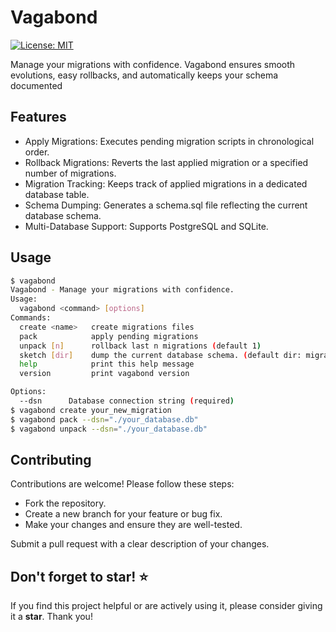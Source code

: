 # Vagabond

[![License: MIT](https://img.shields.io/badge/License-MIT-yellow.svg)](https://opensource.org/licenses/MIT)

Manage your migrations with confidence. Vagabond ensures smooth evolutions, easy rollbacks, and automatically keeps your schema documented

## Features
* Apply Migrations: Executes pending migration scripts in chronological order.
* Rollback Migrations: Reverts the last applied migration or a specified number of migrations.
* Migration Tracking: Keeps track of applied migrations in a dedicated database table.
* Schema Dumping: Generates a schema.sql file reflecting the current database schema.
* Multi-Database Support: Supports PostgreSQL and SQLite.

## Usage
```bash
$ vagabond
Vagabond - Manage your migrations with confidence.
Usage:
  vagabond <command> [options]
Commands:
  create <name>   create migrations files
  pack            apply pending migrations
  unpack [n]      rollback last n migrations (default 1)
  sketch [dir]    dump the current database schema. (default dir: migrations)
  help            print this help message
  version         print vagabond version

Options:
  --dsn      Database connection string (required)
$ vagabond create your_new_migration
$ vagabond pack --dsn="./your_database.db"
$ vagabond unpack --dsn="./your_database.db"
```

## Contributing

Contributions are welcome! Please follow these steps:

* Fork the repository.
* Create a new branch for your feature or bug fix.
* Make your changes and ensure they are well-tested.

Submit a pull request with a clear description of your changes.

## Don't forget to star!  ⭐

If you find this project helpful or are actively using it, please consider giving it a **star**. Thank you!